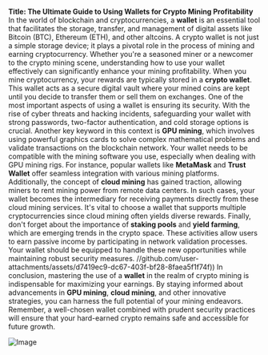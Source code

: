 **Title: The Ultimate Guide to Using Wallets for Crypto Mining Profitability**
In the world of blockchain and cryptocurrencies, a **wallet** is an essential tool that facilitates the storage, transfer, and management of digital assets like Bitcoin (BTC), Ethereum (ETH), and other altcoins. A crypto wallet is not just a simple storage device; it plays a pivotal role in the process of mining and earning cryptocurrency. Whether you're a seasoned miner or a newcomer to the crypto mining scene, understanding how to use your wallet effectively can significantly enhance your mining profitability.
When you mine cryptocurrency, your rewards are typically stored in a **crypto wallet**. This wallet acts as a secure digital vault where your mined coins are kept until you decide to transfer them or sell them on exchanges. One of the most important aspects of using a wallet is ensuring its security. With the rise of cyber threats and hacking incidents, safeguarding your wallet with strong passwords, two-factor authentication, and cold storage options is crucial. 
Another key keyword in this context is **GPU mining**, which involves using powerful graphics cards to solve complex mathematical problems and validate transactions on the blockchain network. Your wallet needs to be compatible with the mining software you use, especially when dealing with GPU mining rigs. For instance, popular wallets like **MetaMask** and **Trust Wallet** offer seamless integration with various mining platforms.
Additionally, the concept of **cloud mining** has gained traction, allowing miners to rent mining power from remote data centers. In such cases, your wallet becomes the intermediary for receiving payments directly from these cloud mining services. It's vital to choose a wallet that supports multiple cryptocurrencies since cloud mining often yields diverse rewards.
Finally, don't forget about the importance of **staking pools** and **yield farming**, which are emerging trends in the crypto space. These activities allow users to earn passive income by participating in network validation processes. Your wallet should be equipped to handle these new opportunities while maintaining robust security measures.
 //github.com/user-attachments/assets/d7419ec9-dc67-403f-bf28-8faea5f1f74f))
In conclusion, mastering the use of a **wallet** in the realm of crypto mining is indispensable for maximizing your earnings. By staying informed about advancements in **GPU mining**, **cloud mining**, and other innovative strategies, you can harness the full potential of your mining endeavors. Remember, a well-chosen wallet combined with prudent security practices will ensure that your hard-earned crypto remains safe and accessible for future growth.

![Image](https://github.com/user-attachments/assets/d7419ec9-dc67-403f-bf28-8faea5f1f74f)
